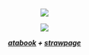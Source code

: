 <h5 align="center">

![](https://i.pinimg.com/736x/61/dc/f7/61dcf798e8b0b7eb8658d2143b314308.jpg)

![](https://komarev.com/ghpvc/?username=your-github-username&label=COOKIES)


[atabook](https://captaincurly.atabook.org/) + [strawpage](https://ihopeithurts.straw.page/)
